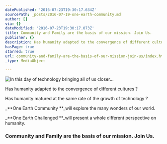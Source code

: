 ```yaml
---
datePublished: '2016-07-23T19:30:17.634Z'
sourcePath: _posts/2016-07-19-one-earth-community.md
author: []
via: {}
dateModified: '2016-07-23T19:30:17.073Z'
title: Community and Family are the basis of our mission. Join Us.
publisher: {}
description: Has humanity adapted to the convergence of different cultures ?
hasPage: true
starred: true
url: community-and-family-are-the-basis-of-our-mission-join-us/index.html
_type: MediaObject

---
```

![In this day of technology bringing all of us closer...](https://the-grid-user-content.s3-us-west-2.amazonaws.com/276536a9-218b-4492-a08e-aeb685e723ef.jpg)

Has humanity adapted to the convergence of different cultures ?

Has humanity matured at the same rate of the growth of technology ?

_**One Earth Community **_will explore the many wonders of our world.

_**One Earth Challenged **_will present a whole different perspective on humanity.

### Community and Family are the basis of our mission. Join Us.
